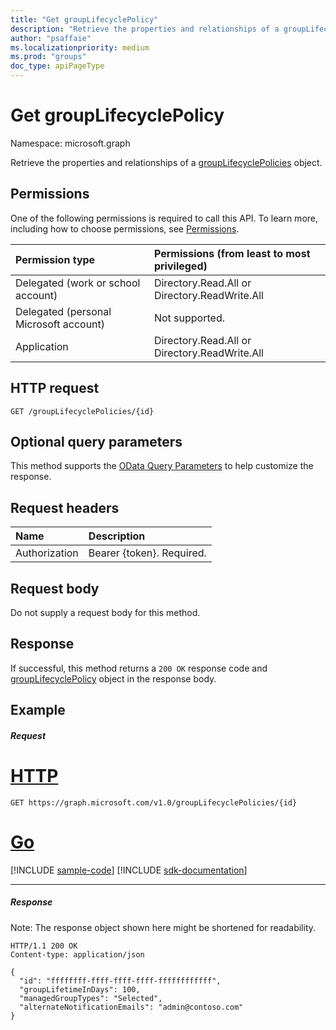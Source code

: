 ```yaml
---
title: "Get groupLifecyclePolicy"
description: "Retrieve the properties and relationships of a groupLifecyclePolicies object."
author: "psaffaie"
ms.localizationpriority: medium
ms.prod: "groups"
doc_type: apiPageType
---
```


# Get groupLifecyclePolicy

Namespace: microsoft.graph

Retrieve the properties and relationships of a [groupLifecyclePolicies](../resources/grouplifecyclepolicy.md) object.

## Permissions

One of the following permissions is required to call this API. To learn more, including how to choose permissions, see [Permissions](/graph/permissions-reference).

| Permission type                        | Permissions (from least to most privileged)   |
| :------------------------------------- | :-------------------------------------------- |
| Delegated (work or school account)     | Directory.Read.All or Directory.ReadWrite.All |
| Delegated (personal Microsoft account) | Not supported.                                |
| Application                            | Directory.Read.All or Directory.ReadWrite.All |

## HTTP request

<!-- { "blockType": "ignored" } -->

```http
GET /groupLifecyclePolicies/{id}
```

## Optional query parameters

This method supports the [OData Query Parameters](/graph/query-parameters) to help customize the response.

## Request headers

| Name          | Description               |
| :------------ | :------------------------ |
| Authorization | Bearer {token}. Required. |

## Request body

Do not supply a request body for this method.

## Response

If successful, this method returns a `200 OK` response code and [groupLifecyclePolicy](../resources/grouplifecyclepolicy.md) object in the response body.

## Example

##### Request

# [HTTP](#tab/http)

<!-- {
  "blockType": "request",
  "name": "get_grouplifecyclepolicy_1"
}-->

```msgraph-interactive
GET https://graph.microsoft.com/v1.0/groupLifecyclePolicies/{id}
```

# [Go](#tab/go)
[!INCLUDE [sample-code](../includes/snippets/go/get-grouplifecyclepolicy-1-go-snippets.md)]
[!INCLUDE [sdk-documentation](../includes/snippets/snippets-sdk-documentation-link.md)]

---

##### Response

Note: The response object shown here might be shortened for readability.

<!-- {
  "blockType": "response",
  "truncated": true,
  "@odata.type": "microsoft.graph.groupLifecyclePolicy"
} -->

```http
HTTP/1.1 200 OK
Content-type: application/json

{
  "id": "ffffffff-ffff-ffff-ffff-ffffffffffff",
  "groupLifetimeInDays": 100,
  "managedGroupTypes": "Selected",
  "alternateNotificationEmails": "admin@contoso.com"
}
```

<!-- uuid: 8fcb5dbc-d5aa-4681-8e31-b001d5168d79
2015-10-25 14:57:30 UTC -->
<!-- {
  "type": "#page.annotation",
  "description": "Get groupLifecyclePolicy",
  "keywords": "",
  "section": "documentation",
  "tocPath": "",
  "suppressions": [
  ]
}-->
